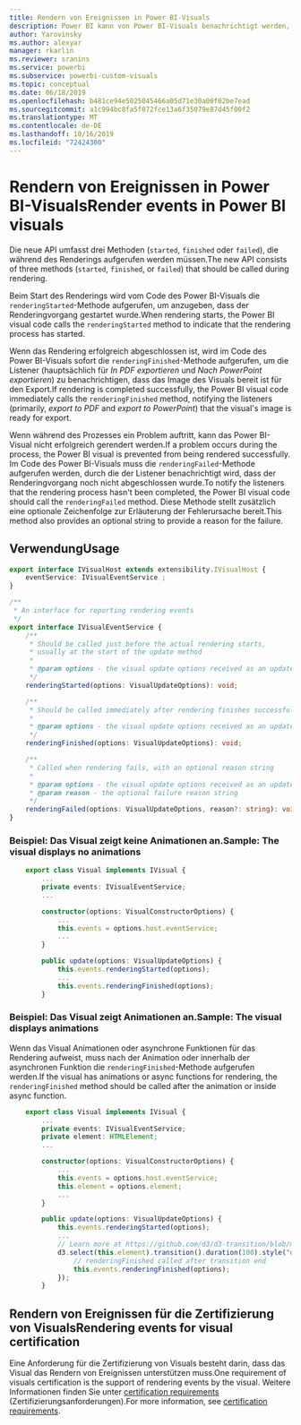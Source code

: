 ```yaml
---
title: Rendern von Ereignissen in Power BI-Visuals
description: Power BI kann von Power BI-Visuals benachrichtigt werden, dass sie für den Export in PowerPoint oder eine PDF-Datei bereit sind.
author: Yarovinsky
ms.author: alexyar
manager: rkarlin
ms.reviewer: sranins
ms.service: powerbi
ms.subservice: powerbi-custom-visuals
ms.topic: conceptual
ms.date: 06/18/2019
ms.openlocfilehash: b481ce94e5025045466a05d71e30a00f02be7ead
ms.sourcegitcommit: a1c994bc8fa5f072fce13a6f35079e87d45f00f2
ms.translationtype: MT
ms.contentlocale: de-DE
ms.lasthandoff: 10/16/2019
ms.locfileid: "72424300"
---
```

# <a name="render-events-in-power-bi-visuals"></a><span data-ttu-id="9fb53-103">Rendern von Ereignissen in Power BI-Visuals</span><span class="sxs-lookup"><span data-stu-id="9fb53-103">Render events in Power BI visuals</span></span>

<span data-ttu-id="9fb53-104">Die neue API umfasst drei Methoden (`started`, `finished` oder `failed`), die während des Renderings aufgerufen werden müssen.</span><span class="sxs-lookup"><span data-stu-id="9fb53-104">The new API consists of three methods (`started`, `finished`, or `failed`) that should be called during rendering.</span></span>

<span data-ttu-id="9fb53-105">Beim Start des Renderings wird vom Code des Power BI-Visuals die `renderingStarted`-Methode aufgerufen, um anzugeben, dass der Renderingvorgang gestartet wurde.</span><span class="sxs-lookup"><span data-stu-id="9fb53-105">When rendering starts, the Power BI visual code calls the `renderingStarted` method to indicate that the rendering process has started.</span></span>

<span data-ttu-id="9fb53-106">Wenn das Rendering erfolgreich abgeschlossen ist, wird im Code des Power BI-Visuals sofort die `renderingFinished`-Methode aufgerufen, um die Listener (hauptsächlich für *In PDF exportieren* und *Nach PowerPoint exportieren*) zu benachrichtigen, dass das Image des Visuals bereit ist für den Export.</span><span class="sxs-lookup"><span data-stu-id="9fb53-106">If rendering is completed successfully, the Power BI visual code immediately calls the `renderingFinished` method, notifying the listeners (primarily, *export to PDF* and *export to PowerPoint*) that the visual's image is ready for export.</span></span>

<span data-ttu-id="9fb53-107">Wenn während des Prozesses ein Problem auftritt, kann das Power BI-Visual nicht erfolgreich gerendert werden.</span><span class="sxs-lookup"><span data-stu-id="9fb53-107">If a problem occurs during the process, the Power BI visual is prevented from being rendered successfully.</span></span> <span data-ttu-id="9fb53-108">Im Code des Power BI-Visuals muss die `renderingFailed`-Methode aufgerufen werden, durch die der Listener benachrichtigt wird, dass der Renderingvorgang noch nicht abgeschlossen wurde.</span><span class="sxs-lookup"><span data-stu-id="9fb53-108">To notify the listeners that the rendering process hasn't been completed, the Power BI visual code should call the `renderingFailed` method.</span></span> <span data-ttu-id="9fb53-109">Diese Methode stellt zusätzlich eine optionale Zeichenfolge zur Erläuterung der Fehlerursache bereit.</span><span class="sxs-lookup"><span data-stu-id="9fb53-109">This method also provides an optional string to provide a reason for the failure.</span></span>

## <a name="usage"></a><span data-ttu-id="9fb53-110">Verwendung</span><span class="sxs-lookup"><span data-stu-id="9fb53-110">Usage</span></span>

```typescript
export interface IVisualHost extends extensibility.IVisualHost {
    eventService: IVisualEventService ;
}

/**
 * An interface for reporting rendering events
 */
export interface IVisualEventService {
    /**
     * Should be called just before the actual rendering starts, 
     * usually at the start of the update method
     *
     * @param options - the visual update options received as an update parameter
     */
    renderingStarted(options: VisualUpdateOptions): void;

    /**
     * Should be called immediately after rendering finishes successfully
     * 
     * @param options - the visual update options received as an update parameter
     */
    renderingFinished(options: VisualUpdateOptions): void;

    /**
     * Called when rendering fails, with an optional reason string
     * 
     * @param options - the visual update options received as an update parameter
     * @param reason - the optional failure reason string
     */
    renderingFailed(options: VisualUpdateOptions, reason?: string): void;
}
```

### <a name="sample-the-visual-displays-no-animations"></a><span data-ttu-id="9fb53-111">Beispiel: Das Visual zeigt keine Animationen an.</span><span class="sxs-lookup"><span data-stu-id="9fb53-111">Sample: The visual displays no animations</span></span>

```typescript
    export class Visual implements IVisual {
        ...
        private events: IVisualEventService;
        ...

        constructor(options: VisualConstructorOptions) {
            ...
            this.events = options.host.eventService;
            ...
        }

        public update(options: VisualUpdateOptions) {
            this.events.renderingStarted(options);
            ...
            this.events.renderingFinished(options);
        }
```

### <a name="sample-the-visual-displays-animations"></a><span data-ttu-id="9fb53-112">Beispiel: Das Visual zeigt Animationen an.</span><span class="sxs-lookup"><span data-stu-id="9fb53-112">Sample: The visual displays animations</span></span>

<span data-ttu-id="9fb53-113">Wenn das Visual Animationen oder asynchrone Funktionen für das Rendering aufweist, muss nach der Animation oder innerhalb der asynchronen Funktion die `renderingFinished`-Methode aufgerufen werden.</span><span class="sxs-lookup"><span data-stu-id="9fb53-113">If the visual has animations or async functions for rendering, the `renderingFinished` method should be called after the animation or inside async function.</span></span>

```typescript
    export class Visual implements IVisual {
        ...
        private events: IVisualEventService;
        private element: HTMLElement;
        ...

        constructor(options: VisualConstructorOptions) {
            ...
            this.events = options.host.eventService;
            this.element = options.element;
            ...
        }

        public update(options: VisualUpdateOptions) {
            this.events.renderingStarted(options);
            ...
            // Learn more at https://github.com/d3/d3-transition/blob/master/README.md#transition_end
            d3.select(this.element).transition().duration(100).style("opacity","0").end().then(() => {
                // renderingFinished called after transition end
                this.events.renderingFinished(options);
            });
        }
```

## <a name="rendering-events-for-visual-certification"></a><span data-ttu-id="9fb53-114">Rendern von Ereignissen für die Zertifizierung von Visuals</span><span class="sxs-lookup"><span data-stu-id="9fb53-114">Rendering events for visual certification</span></span>

<span data-ttu-id="9fb53-115">Eine Anforderung für die Zertifizierung von Visuals besteht darin, dass das Visual das Rendern von Ereignissen unterstützen muss.</span><span class="sxs-lookup"><span data-stu-id="9fb53-115">One requirement of visuals certification is the support of rendering events by the visual.</span></span> <span data-ttu-id="9fb53-116">Weitere Informationen finden Sie unter [certification requirements](https://docs.microsoft.com/power-bi/power-bi-custom-visuals-certified?#certification-requirements) (Zertifizierungsanforderungen).</span><span class="sxs-lookup"><span data-stu-id="9fb53-116">For more information, see [certification requirements](https://docs.microsoft.com/power-bi/power-bi-custom-visuals-certified?#certification-requirements).</span></span>
